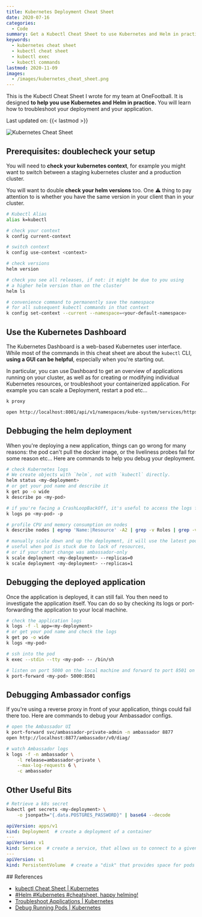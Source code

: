 ```yaml
---
title: Kubernetes Deployment Cheat Sheet
date: 2020-07-16
categories:
  - Code
summary: Get a Kubectl Cheat Sheet to use Kubernetes and Helm in practice. Troubleshoot your deployment and your application. Updated regularly.
keywords:
  - kubernetes cheat sheet
  - kubectl cheat sheet
  - kubectl exec
  - kubectl commands
lastmod: 2020-11-09
images:
  - /images/kubernetes_cheat_sheet.png
---
```


This is the Kubectl Cheat Sheet I wrote for my team at OneFootball. It is designed **to help you use Kubernetes and Helm in practice.** You will learn how to troubleshoot your deployment and your application.

Last updated on: {{< lastmod >}}

![Kubernetes Cheat Sheet](/images/kubernetes_cheat_sheet.png "Kubernetes Cheat Sheet")

## Prerequisites: doublecheck your setup

You will need to **check your kubernetes context**, for example you might want to switch between a staging kubernetes cluster and a production cluster.

You will want to double **check your helm versions** too. One ⚠️ thing to pay attention to is whether you have the same version in your client than in your cluster.

```sh
# Kubectl Alias
alias k=kubectl

# check your context
k config current-context

# switch context
k config use-context <context>

# check versions
helm version

# check you see all releases, if not: it might be due to you using
# a higher helm version than on the cluster
helm ls

# convenience command to permanently save the namespace
# for all subsequent kubectl commands in that context
k config set-context --current --namespace=<your-default-namespace>
```

## Use the Kubernetes Dashboard

The Kubernetes Dashboard is a web-based Kubernetes user interface. While most of the commands in this cheat sheet are about the `kubectl` CLI, **using a GUI can be helpful**, especially when you're starting out.

In particular, you can use Dashboard to get an overview of applications running on your cluster, as well as for creating or modifying individual Kubernetes resources, or troubleshoot your containerized application. For example you can scale a Deployment, restart a pod etc...

```sh
k proxy
```

```sh
open http://localhost:8001/api/v1/namespaces/kube-system/services/https:kubernetes-dashboard:/proxy/
```

## Debbuging the helm deployment

When you're deploying a new application, things can go wrong for many reasons: the pod can't pull the docker image, or the liveliness probes fail for some reason etc... Here are commands to help you debug your deployment.

```sh
# check Kubernetes logs
# We create objects with `helm`, not with `kubectl` directly.
helm status <my-deployment>
# or get your pod name and describe it
k get po -o wide
k describe po <my-pod>

# if you're facing a CrashLoopBackOff, it's useful to access the logs from the previous (crashed) instance using -p
k logs po <my-pod> -p

# profile CPU and memory consumption on nodes
k describe nodes | egrep 'Name:|Resource' -A2 | grep -v Roles | grep -v Labels

# manually scale down and up the deployment, it will use the latest pod
# useful when pod is stuck due to lack of resources,
# or if your chart change was ambassador-only
k scale deployment <my-deployment> --replicas=0
k scale deployment <my-deployment> --replicas=1
```

## Debugging the deployed application

Once the application is deployed, it can still fail. You then need to investigate the application itself. You can do so by checking its logs or port-forwarding the application to your local machine.

```sh
# check the application logs
k logs -f -l app=<my-deployment>
# or get your pod name and check the logs
k get po -o wide
k logs <my-pod>

# ssh into the pod
k exec --stdin --tty <my-pod> -- /bin/sh

# listen on port 5000 on the local machine and forward to port 8501 on the pod
k port-forward <my-pod> 5000:8501
```

## Debugging Ambassador configs

If you're using a reverse proxy in front of your application, things could fail there too. Here are commands to debug your Ambassador configs.

```sh
# open the Ambassador UI
k port-forward svc/ambassador-private-admin -n ambassador 8877
open http://localhost:8877/ambassador/v0/diag/

# watch Ambassador logs
k logs -f -n ambassador \
    -l release=ambassador-private \
    --max-log-requests 6 \
    -c ambassador
```

## Other Useful Bits

```sh
# Retrieve a k8s secret
kubectl get secrets <my-deployment> \
    -o jsonpath="{.data.POSTGRES_PASSWORD}" | base64 --decode
```

```yml
apiVersion: apps/v1
kind: Deployment  # create a deployment of a container
---
apiVersion: v1
kind: Service  # create a service, that allows us to connect to a given deployment
---
apiVersion: v1
kind: PersistentVolume  # create a "disk" that provides space for pods to store data
```

## References

- [kubectl Cheat Sheet | Kubernetes](https://kubernetes.io/docs/reference/kubectl/cheatsheet/)
- [#Helm #Kubernetes #cheatsheet, happy helming!](https://gist.github.com/tuannvm/4e1bcc993f683ee275ed36e67c30ac49)
- [Troubleshoot Applications | Kubernetes](https://kubernetes.io/docs/tasks/debug-application-cluster/debug-application)
- [Debug Running Pods | Kubernetes](https://kubernetes.io/docs/tasks/debug-application-cluster/debug-running-pod/)
